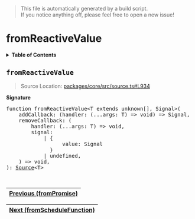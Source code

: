 > This file is automatically generated by a build script.<br>If you notice anything off, please feel free to open a new issue!

# fromReactiveValue

<details><summary><b>Table of Contents</b></summary>

1. [<code>fromReactiveValue</code>](#fromReactiveValue)</details>

## <a name="fromReactiveValue"></a><code>fromReactiveValue</code>

> Source Location: [packages\/core\/src\/source.ts#L934](..\/..\/packages\/core\/src\/source.ts#L934)

<b>Signature</b>

<pre>function fromReactiveValue&lt;T extends unknown[], Signal&gt;(<br>    addCallback: (handler: (...args: T) =&gt; void) =&gt; Signal,<br>    removeCallback: (<br>        handler: (...args: T) =&gt; void,<br>        signal:<br>            | {<br>                  value: Signal<br>              }<br>            | undefined,<br>    ) =&gt; void,<br>): <a href="00-Source.md#Source-Interface">Source</a>&lt;T&gt;</pre><br>

| [Previous \(fromPromise\)](17-fromPromise.md#readme) |
| --- |

<div align="right">

| [Next \(fromScheduleFunction\)](19-fromScheduleFunction.md#readme) |
| --- |
</div>
